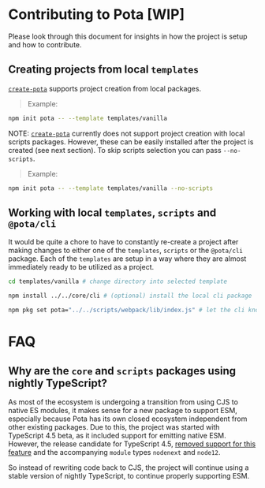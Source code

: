 # Contributing to Pota [WIP]

Please look through this document for insights in how the project is setup and how to contribute.

## Creating projects from local `templates`

[`create-pota`](core/create-pota) supports project creation from local packages.

> Example:

```bash
npm init pota -- --template templates/vanilla
```

NOTE: [`create-pota`](core/create-pota) currently does not support project creation with local scripts packages.
However, these can be easily installed after the project is created (see next section). To skip scripts selection you can pass `--no-scripts`.

> Example:

```bash
npm init pota -- --template templates/vanilla --no-scripts
```

## Working with local `templates`, `scripts` and `@pota/cli`

It would be quite a chore to have to constantly re-create a project after making changes to either one of the `templates`, `scripts` or the `@pota/cli` package. Each of the `templates` are setup in a way where they are almost immediately ready to be utilized as a project.

```bash
cd templates/vanilla # change directory into selected template

npm install ../../core/cli # (optional) install the local cli package

npm pkg set pota="../../scripts/webpack/lib/index.js" # let the cli know to load the local scripts module
```

# FAQ

## Why are the `core` and `scripts` packages using nightly TypeScript?

As most of the ecosystem is undergoing a transition from using CJS to native ES modules, it makes
sense for a new package to support ESM, especially because Pota has its own closed ecosystem
independent from other existing packages. Due to this, the project was started with TypeScript 4.5
beta, as it included support for emitting native ESM. However, the release candidate for TypeScript
4.5,
[removed support for this feature](https://devblogs.microsoft.com/typescript/announcing-typescript-4-5-rc/#esm-nodejs)
and the accompanying `module` types `nodenext` and `node12`.

So instead of rewriting code back to CJS, the project will continue using a stable version of
nightly TypeScript, to continue properly supporting ESM.
